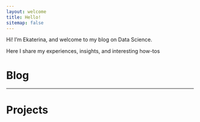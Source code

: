 ```yaml
---
layout: welcome
title: Hello!
sitemap: false
---
```


Hi! I’m Ekaterina, and welcome to my blog on Data Science.   

Here I share my experiences, insights, and interesting how-tos

# Blog

<!--posts-->

----
# Projects

<!--projects-->

